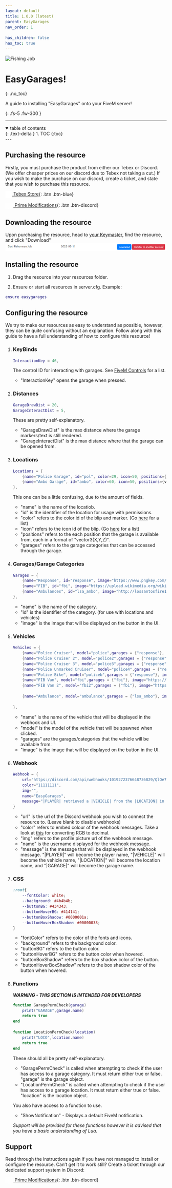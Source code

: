 ```yaml
---
layout: default
title: 1.0.0 (latest)
parent: EasyGarages
nav_order: 1

has_children: false
has_toc: true
---
```

<img class='cover-img' src='./././assets/img/garages.png' alt='Fishing Job' draggable='false'>



# EasyGarages!
{: .no_toc}

A guide to installing "EasyGarages" onto your FiveM server!

{: .fs-5 .fw-300 }

---
<details open markdown="block">
<summary>
table of contents
</summary>
{: .text-delta }
1. TOC
{:toc}
</details>
---

## Purchasing the resource

Firstly, you must purchase the product from either our Tebex or Discord. (We offer cheaper prices on our discord due to Tebex not taking a cut.)
If you wish to make the purchase on our discord, create a ticket, and state that you wish to purchase this resource.

[<img class='cover-img' width="21px" style="vertical-align: middle;" src='./././assets/img/prime.png' alt='Tebex' draggable='false'> Tebex Store](https://store.prime-modifications.tk/){: .btn .btn-blue}

[<img class='cover-img' width="25px" style="vertical-align: middle;" src='./././assets/img/discord.png' alt='Discord' draggable='false'> Prime Modifications](https://dc.prime-modifications.tk){: .btn .btn-discord}

## Downloading the resource

Upon purchasing the resource, head to [your Keymaster,](https://keymaster.fivem.net/asset-grants) find the resource, and click "Download"
<img class='cover-img' style="vertical-align: middle;" src='./././assets/img/granted_assets.png' alt='Granted Assets' draggable='false'>

## Installing the resource

1. Drag the resource into your resources folder.

2. Ensure or start all resources in server.cfg. Example:
```lua
ensure easygarages
```

## Configuring the resource

We try to make our resources as easy to understand as possible, however, they can be quite confusing without an explanation. Follow along with this guide to have a full understanding of how to configure this resource!


1. ### KeyBinds
    ```lua
    InteractionKey = 46,
    ```
    The control ID for interacting with garages. See [FiveM Controls](https://docs.fivem.net/docs/game-references/controls/) for a list.
    * "InteractionKey" opens the garage when pressed.

2. ### Distances
    ```lua
    GarageDrawDist = 20,
    GarageInteractDist = 5,
    ```
    These are pretty self-explanatory.
    * "GarageDrawDist" is the max distance where the garage markers/text is still rendered.
    * "GarageInteractDist" is the max distance where that the garage can be opened from.

3. ### Locations
    ```lua
    Locations = {
        {name="Police Garage", id="pol", color=29, icon=50, positions={vector3(442,-1021.78,28.54), vector3(532,-26,70.63)}, garages= {"response","fbi"}},
        {name="Ambo Garage", id="ambo", color=60, icon=50, positions={vector3(290,-591,43.19)}, garages= {"lsa_ambo"}}
    },
    ```
    This one can be a little confusing, due to the amount of fields.
    * "name" is the name of the locatiob.
    * "id" is the identifier of the location for usage with permissions.
    * "color" refers to the color id of the blip and marker. (Go [here](https://docs.fivem.net/docs/game-references/blips/#blip-colors/) for a list)
    * "icon" refers to the icon id of the blip. (Go [here](https://docs.fivem.net/docs/game-references/blips/) for a list)
    * "positions" refers to the each position that the garage is available from, each in a format of "vector3(X,Y,Z)".
    * "garages" refers to the garage categories that can be accessed through the garage.
    
4. ### Garages/Garage Categories
    ```lua
    Garages = {
        {name="Response", id="response", image="https://www.pngkey.com/png/full/912-9123331_gta-gtav-grandtheftautov-police-cop-cops-policedepartment-president.png"},
        {name="FIB", id="fbi", image="https://upload.wikimedia.org/wikipedia/commons/thumb/d/da/Seal_of_the_Federal_Bureau_of_Investigation.svg/800px-Seal_of_the_Federal_Bureau_of_Investigation.svg.png"},
        {name="Ambulances", id="lsa_ambo", image="http://lossantosfire1.weebly.com/uploads/1/1/8/3/118376042/p500_orig.png"},
    },
    ```
    * "name" is the name of the category.
    * "id" is the identifier of the category. (for use with locations and vehicles)
    * "image" is the image that will be displayed on the button in the UI.


5. ### Vehicles
    ```lua
    Vehicles = {
        {name="Police Cruiser", model="police",garages = {"response"}, image="https://static.wikia.nocookie.net/gtawiki/images/b/bd/PoliceCruiser-GTAV-front.png/"},
        {name="Police Cruiser 2", model="police2",garages = {"response"}, image="https://static.wikia.nocookie.net/gtawiki/images/b/b1/PoliceCruiser2-GTAV-front.png/"},
        {name="Police Cruiser 3", model="police3",garages = {"response"}, image="https://static.wikia.nocookie.net/gtawiki/images/6/6b/PoliceCruiser3-GTAV-front.png/"},
        {name="Police Unmarked Cruiser", model="police4",garages = {"response"}, image="https://static.wikia.nocookie.net/gtawiki/images/7/7b/UnmarkedCruiser-GTAV-front.png/"},
        {name="Police Bike", model="policeb",garages = {"response"}, image="https://static.wikia.nocookie.net/gtawiki/images/7/70/PoliceBike-GTAV-front.png/"},
        {name="FIB Van", model="fbi",garages = {"fbi"}, image="https://i.ytimg.com/vi/Xyx37H3v4Ak/maxresdefault.jpg"},
        {name="FIB Van 2", model="fbi2",garages = {"fbi"}, image="https://i.ytimg.com/vi/Xyx37H3v4Ak/maxresdefault.jpg"},
        
        {name="Ambulance", model="ambulance",garages = {"lsa_ambo"}, image="https://i.guim.co.uk/img/media/e44ebc954ac83a0cd28c664625344ee9fd27954e/0_133_4000_2401/master/4000.jpg?width=1200&height=1200&quality=85&auto=format&fit=crop&s=b767b0545eac273b043c4bed28209d4a"}

    },
    ```
    * "name" is the name of the vehicle that will be displayed in the webhook and UI.
    * "model" is the model of the vehicle that will be spawned when clicked.
    * "garages" are the garages/categories that the vehicle will be available from. 
    * "image" is the image that will be displayed on the button in the UI.


6. ### Webhook
    ```lua
    Webhook = {
        url="https://discord.com/api/webhooks/1019272376648736829/QlOe7MCqCcAdHubYvMto1494IqJi1zjsoJtXFNkMVzeEs1sH0ujRdXMFVX_I5f56eLtc",
        color="11111111",
        img="",
        name="EasyGarages",
        message="|PLAYER| retrieved a |VEHICLE| from the |LOCATION| in the |GARAGE| garage!"
    }
    ```

    * "url" is the url of the Discord webhook you wish to connect the resource to. (Leave blank to disable webhooks)
    * "color" refers to embed colour of the webhook messages. Take a look at [this](https://www.checkyourmath.com/convert/color/rgb_decimal.php) for converting RGB to decimal.
    * "img" refers to the profile picture url of the webhook message.
    * "name" is the username displayed for the webhook message.
    * "message" is the message that will be displayed in the webhook message. "|PLAYER|" will become the player name, "|VEHICLE|" will become the vehicle name, "|LOCATION|" will become the location name, and "|GARAGE|" will become the garage name.
    
7. ### CSS
    ```css
    :root{
        --fontColor: white;
        --background: #4b4b4b;
        --buttonBG: #434343;
        --buttonHoverBG: #414141;
        --buttonBoxShadow: #0000001a;
        --buttonHoverBoxShadow: #00000033;
    }
    ```

    * "fontColor" refers to the color of the fonts and icons.
    * "background" refers to the background color.
    * "buttonBG" refers to the button color.
    * "buttonHoverBG" refers to the button color when hovered.
    * "buttonBoxShadow" refers to the box shadow color of the button.
    * "buttonHoverBoxShadow" refers to the box shadow color of the button when hovered.
9. ### Functions
    ***WARNING - THIS SECTION IS INTENDED FOR DEVELOPERS***
    ```lua
    function GaragePermCheck(garage)
        print("GARAGE",garage.name)
        return true
    end

    function LocationPermCheck(location)
        print("LOCO",location.name)
        return true
    end

    ```
    These should all be pretty self-explanatory.
    * "GaragePermCheck" is called when attempting to check if the user has access to a garage category. It must return either true or false. "garage" is the garage object.
    * "LocationPermCheck" is called when attempting to check if the user has access to a garage location. It must return either true or false. "location" is the location object.

    You also have access to a function to use.
    * "ShowNotification" - Displays a default FiveM notification.

    *Support will be provided for these functions however it is advised that you have a basic understanding of Lua.*
## Support

Read through the instructions again if you have not managed to install or configure the resource. Can’t get it to work still? Create a ticket through our dedicated support system in Discord:

[<img class='cover-img' width="25px" style="vertical-align: middle;" src='./././assets/img/discord.png' alt='Discord' draggable='false'> Prime Modifications](https://dc.prime-modifications.tk){: .btn .btn-discord}